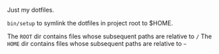 Just my dotfiles.

`bin/setup` to symlink the dotfiles in project root to $HOME.

The `ROOT` dir contains files whose subsequent paths are relative to `/`
The `HOME` dir contains files whose subsequent paths are relative to `~`
